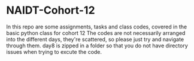 # NAIDT-Cohort-12
In this repo are some assignments, tasks and class codes, covered in the basic python class for cohort 12
The codes are not necessarily arranged into the different days, they're scattered, so please just try and navigate through them.
day8 is zipped in a folder so that you do not have directory issues when trying to excute the code.

